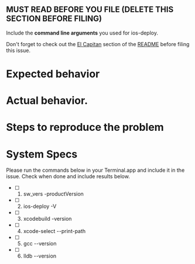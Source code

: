 ## MUST READ BEFORE YOU FILE (DELETE THIS SECTION BEFORE FILING)

Include the **command line arguments** you used for ios-deploy.

Don't forget to check out the [El Capitan](https://github.com/phonegap/ios-deploy/blob/master/README.md#os-x-1011-el-capitan) section of the [README](https://github.com/phonegap/ios-deploy/blob/master/README.md) before filing this issue.

# Expected behavior


# Actual behavior.


# Steps to reproduce the problem


# System Specs

Please run the commands below in your Terminal.app and include it in the issue. Check when done and include results below.

- [ ] 1. sw_vers -productVersion
- [ ] 2. ios-deploy -V
- [ ] 3. xcodebuild -version
- [ ] 4. xcode-select --print-path
- [ ] 5. gcc --version
- [ ] 6. lldb --version



